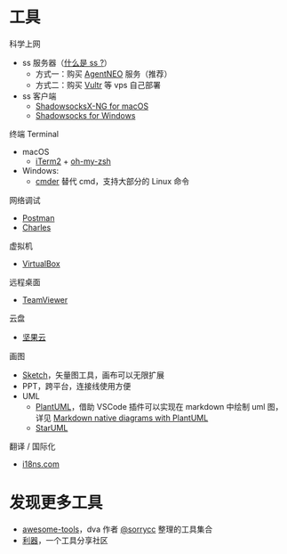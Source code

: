# 工具
科学上网
- ss 服务器（[什么是 ss ?](https://vc2tea.com/whats-shadowsocks/)）
    - 方式一：购买 [AgentNEO](https://agentneo.io) 服务（推荐）
    - 方式二：购买 [Vultr](https://www.vultr.com) 等 vps 自己部署
- ss 客户端
    - [ShadowsocksX-NG for macOS](https://github.com/shadowsocks/ShadowsocksX-NG)
    - [Shadowsocks for Windows](https://github.com/shadowsocks/shadowsocks-windows)

终端 Terminal
- macOS
    - [iTerm2](https://www.iterm2.com) + [oh-my-zsh](https://ohmyz.sh)
- Windows: 
    - [cmder](https://cmder.net) 替代 cmd，支持大部分的 Linux 命令

网络调试
- [Postman](https://www.getpostman.com)
- [Charles](https://www.charlesproxy.com)

虚拟机
- [VirtualBox](https://www.virtualbox.org)

远程桌面
- [TeamViewer](https://www.teamviewer.com/cn/)

云盘
- [坚果云](https://www.jianguoyun.com)

画图
- [Sketch](https://www.sketch.com)，矢量图工具，画布可以无限扩展
- PPT，跨平台，连接线使用方便
- UML
    - [PlantUML](http://plantuml.com/zh/index)，借助 VSCode 插件可以实现在 markdown 中绘制 uml 图，详见 [Markdown native diagrams with PlantUML](https://blog.anoff.io/2018-07-31-diagrams-with-plantuml/)
    - [StarUML](http://staruml.io)

翻译 / 国际化
- [i18ns.com](https://i18ns.com)

# 发现更多工具
- [awesome-tools](https://github.com/sorrycc/awesome-tools)，dva 作者 [@sorrycc](https://github.com/sorrycc) 整理的工具集合
- [利器](https://liqi.io)，一个工具分享社区
